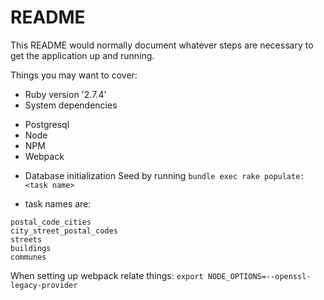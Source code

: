 # README

This README would normally document whatever steps are necessary to get the
application up and running.

Things you may want to cover:

* Ruby version
'2.7.4'
* System dependencies
- Postgresql
- Node
- NPM
- Webpack
* Database initialization
Seed by running `bundle exec rake populate:<task name>` 

* task names are:
```
postal_code_cities
city_street_postal_codes
streets
buildings
communes
```

When setting up webpack relate things: `export NODE_OPTIONS=--openssl-legacy-provider`

